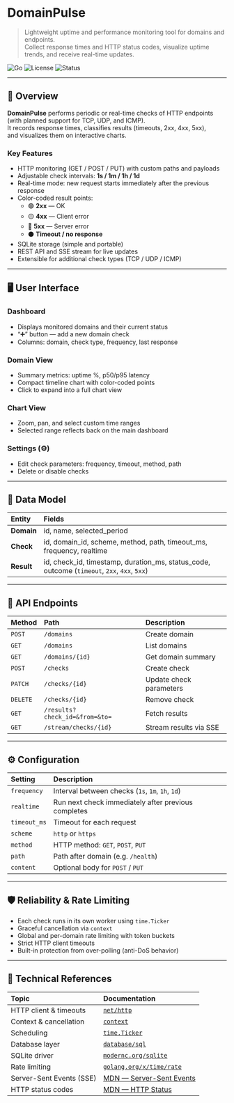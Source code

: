 # DomainPulse

> Lightweight uptime and performance monitoring tool for domains and endpoints.  
> Collect response times and HTTP status codes, visualize uptime trends, and receive real-time updates.

![Go](https://img.shields.io/badge/Go-1.22+-00ADD8?logo=go)
![License](https://img.shields.io/badge/license-MIT-green)
![Status](https://img.shields.io/badge/status-Active-blue)

---

## 🚀 Overview

**DomainPulse** performs periodic or real-time checks of HTTP endpoints  
(with planned support for TCP, UDP, and ICMP).  
It records response times, classifies results (timeouts, 2xx, 4xx, 5xx),  
and visualizes them on interactive charts.

### Key Features

- HTTP monitoring (GET / POST / PUT) with custom paths and payloads
- Adjustable check intervals: **1s / 1m / 1h / 1d**
- Real-time mode: new request starts immediately after the previous response
- Color-coded result points:
    - 🟢 **2xx** — OK
    - 🟡 **4xx** — Client error
    - 🔴 **5xx** — Server error
    - ⚫ **Timeout / no response**
- SQLite storage (simple and portable)
- REST API and SSE stream for live updates
- Extensible for additional check types (TCP / UDP / ICMP)

---

## 🖥️ User Interface

### Dashboard
- Displays monitored domains and their current status
- “➕” button — add a new domain check
- Columns: domain, check type, frequency, last response

### Domain View
- Summary metrics: uptime %, p50/p95 latency
- Compact timeline chart with color-coded points
- Click to expand into a full chart view

### Chart View
- Zoom, pan, and select custom time ranges
- Selected range reflects back on the main dashboard

### Settings (⚙️)
- Edit check parameters: frequency, timeout, method, path
- Delete or disable checks

---

## 🧩 Data Model

| Entity | Fields |
|:--------|:--------|
| **Domain** | id, name, selected_period |
| **Check** | id, domain_id, scheme, method, path, timeout_ms, frequency, realtime |
| **Result** | id, check_id, timestamp, duration_ms, status_code, outcome (`timeout`, `2xx`, `4xx`, `5xx`) |

---

## 🔌 API Endpoints

| Method | Path | Description |
|:--------|:------|:-------------|
| `POST` | `/domains` | Create domain |
| `GET` | `/domains` | List domains |
| `GET` | `/domains/{id}` | Get domain summary |
| `POST` | `/checks` | Create check |
| `PATCH` | `/checks/{id}` | Update check parameters |
| `DELETE` | `/checks/{id}` | Remove check |
| `GET` | `/results?check_id=&from=&to=` | Fetch results |
| `GET` | `/stream/checks/{id}` | Stream results via SSE |

---

## ⚙️ Configuration

| Setting | Description |
|:----------|:-------------|
| `frequency` | Interval between checks (`1s`, `1m`, `1h`, `1d`) |
| `realtime` | Run next check immediately after previous completes |
| `timeout_ms` | Timeout for each request |
| `scheme` | `http` or `https` |
| `method` | HTTP method: `GET`, `POST`, `PUT` |
| `path` | Path after domain (e.g. `/health`) |
| `content` | Optional body for `POST` / `PUT` |

---

## 🛡️ Reliability & Rate Limiting

- Each check runs in its own worker using `time.Ticker`
- Graceful cancellation via `context`
- Global and per-domain rate limiting with token buckets
- Strict HTTP client timeouts
- Built-in protection from over-polling (anti-DoS behavior)

---

## 🧠 Technical References

| Topic | Documentation |
|:--------|:---------------|
| HTTP client & timeouts | [`net/http`](https://pkg.go.dev/net/http) |
| Context & cancellation | [`context`](https://pkg.go.dev/context) |
| Scheduling | [`time.Ticker`](https://pkg.go.dev/time) |
| Database layer | [`database/sql`](https://pkg.go.dev/database/sql) |
| SQLite driver | [`modernc.org/sqlite`](https://pkg.go.dev/modernc.org/sqlite) |
| Rate limiting | [`golang.org/x/time/rate`](https://pkg.go.dev/golang.org/x/time/rate) |
| Server-Sent Events (SSE) | [MDN — Server-Sent Events](https://developer.mozilla.org/docs/Web/API/Server-sent_events) |
| HTTP status codes | [MDN — HTTP Status](https://developer.mozilla.org/docs/Web/HTTP/Status) |
